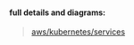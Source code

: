 #### full details and diagrams:
> [aws/kubernetes/services](https://github.com/orky161-library-ms/core-libary#library)

